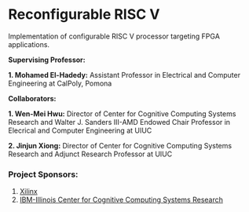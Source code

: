# Reconfigurable RISC V

Implementation of configurable RISC V processor targeting FPGA applications.

**Supervising Professor:** 

**1. Mohamed El-Hadedy:** Assistant Professor in Electrical and Computer Engineering at CalPoly, Pomona  

**Collaborators:**

**1. Wen-Mei Hwu:**  Director of Center for Cognitive Computing Systems Research and Walter J. Sanders III-AMD Endowed Chair Professor in Elecrical and Computer Engineering at UIUC 

**2. Jinjun Xiong:** Director of Center for Cognitive Computing Systems Research and Adjunct Research Professor at UIUC  


### Project Sponsors:

1. [Xilinx](https://www.xilinx.com/)
2. [IBM-Illinois Center for Cognitive Computing Systems Research](https://www.c3sr.com/)
